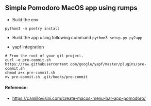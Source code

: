 ## Simple Pomodoro MacOS app using rumps

- Build the env
```
python3 -m poetry install
```

- Build the app using following command
```python3 setup.py py2app```

- yapf integration
```
# From the root of your git project.
curl -o pre-commit.sh https://raw.githubusercontent.com/google/yapf/master/plugins/pre-commit.sh
chmod a+x pre-commit.sh
mv pre-commit.sh .git/hooks/pre-commit
```

#### Reference:
- https://camillovisini.com/create-macos-menu-bar-app-pomodoro/
